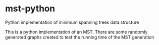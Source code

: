 # mst-python
Python implementation of minimum spanning trees data structure

This is a python implementation of an MST. There are some randomly generated graphs created to test the running time of the MST generation
